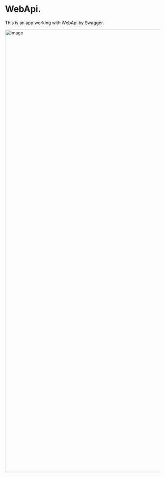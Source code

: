 # WebApi.
This is an app working with WebApi by Swagger.

<img width="1440" alt="image" src="https://user-images.githubusercontent.com/111705295/196952216-9479c994-c8b4-4219-8331-451d7f362256.png">
